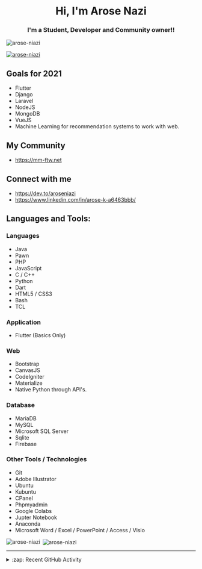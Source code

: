 <h1 align="center">Hi, I'm Arose Nazi</h1>
<h3 align="center">I'm a Student, Developer and Community owner!!</h3>

<p align="left"> <img src="https://komarev.com/ghpvc/?username=arose-niazi&label=Profile%20views&color=0e75b6&style=flat" alt="arose-niazi" /> </p>

<p align="left"> <a href="https://github.com/ryo-ma/github-profile-trophy"><img src="https://github-profile-trophy.vercel.app/?username=arose-niazi" alt="arose-niazi" /></a> </p>

## Goals for 2021
- Flutter
- Django
- Laravel
- NodeJS
- MongoDB
- VueJS
- Machine Learning for recommendation systems to work with web.

## My Community 
- https://mm-ftw.net

## Connect with me
- https://dev.to/aroseniazi
- https://www.linkedin.com/in/arose-k-a6463bbb/


## Languages and Tools:
### Languages
- Java
- Pawn
- PHP
- JavaScript
- C / C++
- Python
- Dart
- HTML5 / CSS3
- Bash
- TCL

### Application
- Flutter (Basics Only)

### Web
- Bootstrap
- CanvasJS
- CodeIgniter
- Materialize
- Native Python through API's. 

### Database
- MariaDB
- MySQL
- Microsoft SQL Server
- Sqlite
- Firebase 


### Other Tools / Technologies 
- Git
- Adobe Illustrator
- Ubuntu
- Kubuntu
- CPanel
- Phpmyadmin
- Google Colabs
- Jupter Notebook
- Anaconda
- Microsoft Word / Excel / PowerPoint / Access / Visio

<p><img align="left" src="https://github-readme-stats.vercel.app/api/top-langs?username=arose-niazi&show_icons=true&locale=en&layout=compact" alt="arose-niazi" /></p>

<p>&nbsp;<img align="center" src="https://github-readme-stats.vercel.app/api?username=arose-niazi&count_private=true&show_icons=true&locale=en" alt="arose-niazi" /></p>

---

<details>
  <summary>:zap: Recent GitHub Activity</summary>
  
<!--START_SECTION:activity-->
1. 💪 Opened PR [#1](https://github.com/MuhammadNouman-22/FA18-BSE-078-S1-LAB/pull/1) in [MuhammadNouman-22/FA18-BSE-078-S1-LAB](https://github.com/MuhammadNouman-22/FA18-BSE-078-S1-LAB)
2. ❗️ Closed issue [#1](https://github.com/Arose-Niazi/Arose-Niazi/issues/1) in [Arose-Niazi/Arose-Niazi](https://github.com/Arose-Niazi/Arose-Niazi)
3. 🗣 Commented on [#1](https://github.com/Arose-Niazi/Arose-Niazi/issues/1) in [Arose-Niazi/Arose-Niazi](https://github.com/Arose-Niazi/Arose-Niazi)
4. 🎉 Merged PR [#12](https://github.com/Arose-Niazi/DCCN/pull/12) in [Arose-Niazi/DCCN](https://github.com/Arose-Niazi/DCCN)
5. 💪 Opened PR [#12](https://github.com/Arose-Niazi/DCCN/pull/12) in [Arose-Niazi/DCCN](https://github.com/Arose-Niazi/DCCN)
<!--END_SECTION:activity-->
</details>
